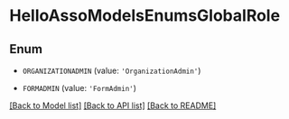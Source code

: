 # HelloAssoModelsEnumsGlobalRole


## Enum

* `ORGANIZATIONADMIN` (value: `'OrganizationAdmin'`)

* `FORMADMIN` (value: `'FormAdmin'`)

[[Back to Model list]](../README.md#documentation-for-models) [[Back to API list]](../README.md#documentation-for-api-endpoints) [[Back to README]](../README.md)


